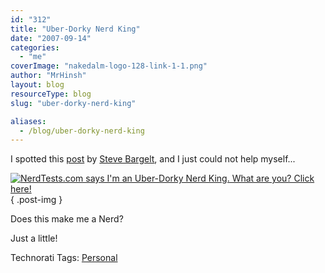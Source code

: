 ```yaml
---
id: "312"
title: "Uber-Dorky Nerd King"
date: "2007-09-14"
categories:
  - "me"
coverImage: "nakedalm-logo-128-link-1-1.png"
author: "MrHinsh"
layout: blog
resourceType: blog
slug: "uber-dorky-nerd-king"

aliases:
  - /blog/uber-dorky-nerd-king
---
```


I spotted this [post](http://geekswithblogs.net/sbargelt/archive/2007/09/13/115331.aspx "Uber-Dorky Nerd King") by [Steve Bargelt](http://geekswithblogs.net/sbargelt/), and I just could not help myself...

[![NerdTests.com says I'm an Uber-Dorky Nerd King.  What are you?  Click here!](images/6613a1c2fd826e89.png)](http://www.nerdtests.com/nt2ref.html)
{ .post-img }

Does this make me a Nerd?

Just a little!

Technorati Tags: [Personal](http://technorati.com/tags/Personal)

